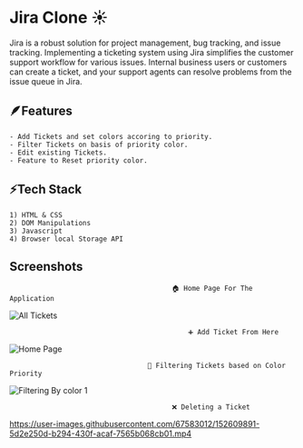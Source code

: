 
# Jira Clone ☀️

Jira is a robust solution for project management, bug tracking, 
and issue tracking. Implementing a ticketing system using Jira 
simplifies the customer support workflow for various issues. 
Internal business users or customers can create a ticket, and
 your support agents can resolve problems from the issue queue in Jira.


## 🪶Features

    - Add Tickets and set colors accoring to priority.
    - Filter Tickets on basis of priority color.
    - Edit existing Tickets.
    - Feature to Reset priority color.


## ⚡Tech Stack

    1) HTML & CSS
    2) DOM Manipulations
    3) Javascript
    4) Browser local Storage API


    

## Screenshots

                                            🏠 Home Page For The Application
![All Tickets](https://user-images.githubusercontent.com/67583012/152609441-cdbdb9b2-ec78-44da-8dcb-005bb971e86a.png)


                                                ➕ Add Ticket From Here
![Home Page](https://user-images.githubusercontent.com/67583012/152609707-b9f45ee3-4de0-45cc-90fb-7e8c7e8bb81d.png)


                                      🔎 Filtering Tickets based on Color Priority
![Filtering By color 1](https://user-images.githubusercontent.com/67583012/152609789-2759aec9-a0c9-4225-97fb-159d6cda9e1c.png)



                                            ❌ Deleting a Ticket
https://user-images.githubusercontent.com/67583012/152609891-5d2e250d-b294-430f-acaf-7565b068cb01.mp4





